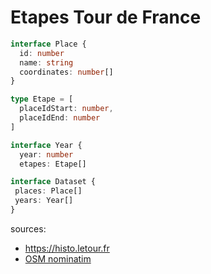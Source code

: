 # Etapes Tour de France 

```typescript
interface Place {
  id: number
  name: string
  coordinates: number[]
}

type Etape = [
  placeIdStart: number,
  placeIdEnd: number
] 

interface Year {
  year: number
  etapes: Etape[]

interface Dataset {
 places: Place[]
 years: Year[]
}

```

sources:
 * https://histo.letour.fr
 * [OSM nominatim](https://nominatim.openstreetmap.org/)
